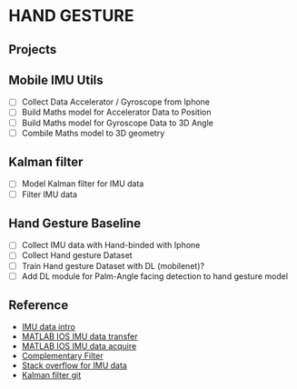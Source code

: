 # HAND GESTURE  

## Projects  

## Mobile IMU Utils  
- [ ] Collect Data Accelerator / Gyroscope from Iphone  
- [ ] Build Maths model for Accelerator Data to Position  
- [ ] Build Maths model for Gyroscope Data to 3D Angle  
- [ ] Combile Maths model to 3D geometry

## Kalman filter  
- [ ] Model Kalman filter for IMU data  
- [ ] Filter IMU data  

## Hand Gesture Baseline  
- [ ] Collect IMU data with Hand-binded with Iphone  
- [ ] Collect Hand gesture Dataset  
- [ ] Train Hand gesture Dataset with DL (mobilenet)?  
- [ ] Add DL module for Palm-Angle facing detection to hand gesture model  

## Reference    

- [IMU data intro](http://www.starlino.com/imu_guide.html)  
- [MATLAB IOS IMU data transfer](https://www.mathworks.com/hardware-support/iphone-sensor.html)  
- [MATLAB IOS IMU data acquire](https://www.mathworks.com/help/supportpkg/iossensor/examples/acquire-and-plot-angular-velocity-and-orientation-data-from-your-apple-ios-device.html)  
- [Complementary Filter](http://web.archive.org/web/20091121085323/http://www.mikroquad.com/bin/view/Research/ComplementaryFilter)  
- [Stack overflow for IMU data](https://stackoverflow.com/questions/1586658/combine-gyroscope-and-accelerometer-data)  
- [Kalman filter git](https://github.com/rlabbe/Kalman-and-Bayesian-Filters-in-Python)  
